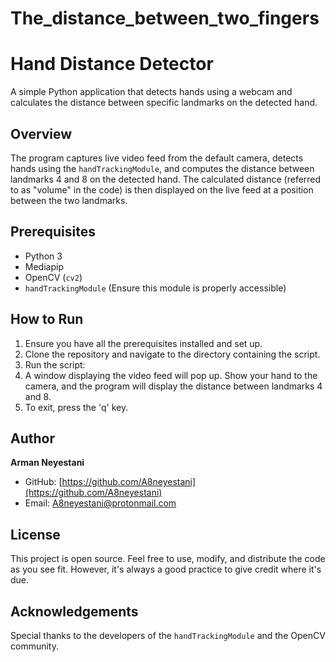 # The_distance_between_two_fingers
# Hand Distance Detector

A simple Python application that detects hands using a webcam and calculates the distance between specific landmarks on the detected hand.

## Overview

The program captures live video feed from the default camera, detects hands using the `handTrackingModule`, and computes the distance between landmarks 4 and 8 on the detected hand. The calculated distance (referred to as "volume" in the code) is then displayed on the live feed at a position between the two landmarks.

## Prerequisites

- Python 3
- Mediapip
- OpenCV (`cv2`)
- `handTrackingModule` (Ensure this module is properly accessible)

## How to Run

1. Ensure you have all the prerequisites installed and set up.
2. Clone the repository and navigate to the directory containing the script.
3. Run the script: 
4. A window displaying the video feed will pop up. Show your hand to the camera, and the program will display the distance between landmarks 4 and 8.
5. To exit, press the 'q' key.

## Author

**Arman Neyestani**
- GitHub: [https://github.com/A8neyestani](https://github.com/A8neyestani)
- Email: A8neyestani@protonmail.com

## License

This project is open source. Feel free to use, modify, and distribute the code as you see fit. However, it's always a good practice to give credit where it's due.

## Acknowledgements

Special thanks to the developers of the `handTrackingModule` and the OpenCV community.

